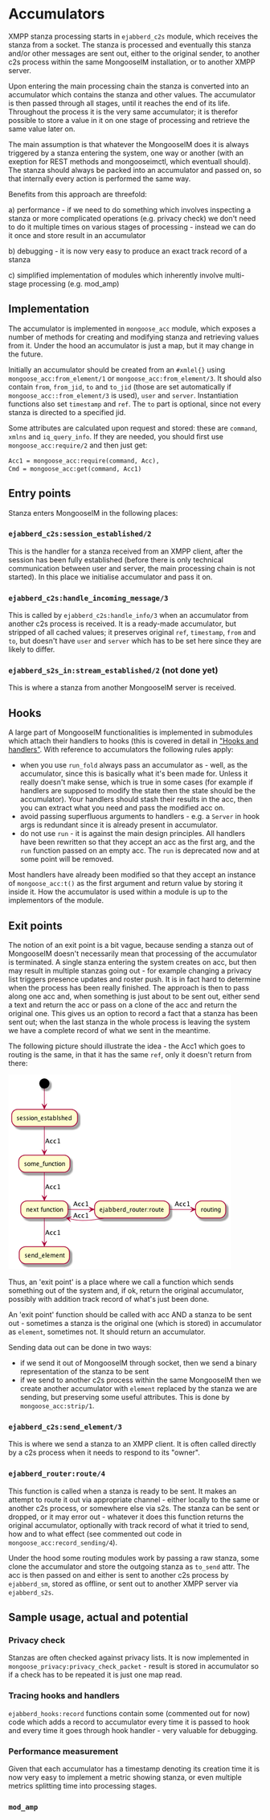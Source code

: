 # Accumulators

XMPP stanza processing starts in `ejabberd_c2s` module, which receives the
stanza from a socket.
The stanza is processed and eventually this stanza and/or other messages are
sent out, either to the original sender, to another c2s process within the same
MongooseIM installation, or to another XMPP server.

Upon entering the main processing chain the stanza is converted into an
accumulator which contains the stanza and other values.
The accumulator is then passed through all stages, until it reaches the end of its life.
Throughout the process it is the very same accumulator; it is
therefor possible to store a value in it on one stage of processing
and retrieve the same value later on.

The main assumption is that whatever the MongooseIM does it is always
triggered by a stanza entering the system, one way or another (with an
exeption for REST methods and mongooseimctl, which eventuall should).
The stanza should always be packed into an accumulator and passed on, so that
internally every action is performed the same way.

Benefits from this approach are threefold:

a) performance - if we need to do something which involves inspecting
a stanza or more complicated operations (e.g. privacy check) we don't need
to do it multiple times on various stages of processing - instead we can
do it once and store result in an accumulator

b) debugging - it is now very easy to produce an exact track record
of a stanza

c) simplified implementation of modules which inherently involve
multi-stage processing (e.g. mod_amp)

## Implementation

The accumulator is implemented in `mongoose_acc` module, which exposes
a number of methods for creating and modifying stanza and retrieving values from it.
Under the hood an accumulator is just a map, but it may change in the future.

Initially an accumulator should be created from an `#xmlel{}` using
`mongoose_acc:from_element/1` or `mongoose_acc:from_element/3`.
It should also contain `from`, `from_jid`, `to` and `to_jid` (those are set
automatically if `mongoose_acc::from_element/3` is used), `user` and `server`.
Instantiation functions also set `timestamp` and `ref`.
The `to` part is optional, since not every stanza is directed to a specified jid.

Some attributes are calculated upon request and stored: these are
`command`, `xmlns` and `iq_query_info`.
If they are needed, you should first use `mongoose_acc:require/2` and then just get:

```
Acc1 = mongoose_acc:require(command, Acc),
Cmd = mongoose_acc:get(command, Acc1)
```

## Entry points

Stanza enters MongooseIM in the following places:

### `ejabberd_c2s:session_established/2`

This is the handler for a stanza received from an XMPP client, after the
session has been fully established (before there is only technical
communication between user and server, the main processing chain is not started).
In this place we initialise accumulator and pass it on.

### `ejabberd_c2s:handle_incoming_message/3`

This is called by `ejabberd_c2s:handle_info/3` when an accumulator
from another c2s process is received.
It is a ready-made accumulator, but stripped of all cached values; it preserves
original `ref`, `timestamp`, `from` and `to`, but doesn't have `user` and `server`
which has to be set here since they are likely to differ.

### `ejabberd_s2s_in:stream_established/2` (not done yet)

This is where a stanza from another MongooseIM server is received.

## Hooks

A large part of MongooseIM functionalities is implemented in submodules
which attach their handlers to hooks (this is covered in detail in
["Hooks and handlers"](Hooks-and-handlers.md).
With reference to accumulators the following rules apply:

* when you use `run_fold` always pass an accumulator as - well, as
the accumulator, since this is basically what it's been made for.
Unless it really doesn't make sense, which is true in some cases (for example
if handlers are supposed to modify the state then the state should be the accumulator).
Your handlers should stash their results in the acc, then
you can extract what you need and pass the modified acc on.
* avoid passing superfluous arguments to handlers - e.g. a `Server` in
hook args is redundant since it is already present in accumulator.
* do not use `run` - it is against the main design principles.
All handlers have been rewritten so that they accept an acc as the first arg, and
the `run` function passed on an empty acc.
The `run` is deprecated now and at some point will be removed.

Most handlers have already been modified so that they accept an instance
of `mongoose_acc:t()` as the first argument and return value by storing it inside it.
How the accumulator is used within a module is up to the implementors of the module.

## Exit points

The notion of an exit point is a bit vague, because sending a stanza
out of MongooseIM doesn't necessarily mean that processing of the
accumulator is terminated.
A single stanza entering the system creates on acc, but then may result in
multiple stanzas going out - for example changing a privacy list triggers
presence updates and roster push.
It is in fact hard to determine when the process has been really finished.
The approach is then to pass along one acc and, when something is
just about to be sent out, either send a text and return the acc
or pass on a clone of the acc and return the original one.
This gives us an option to record a fact that a stanza has been sent out; when
the last stanza in the whole process is leaving the system we have
a complete record of what we sent in the meantime.

The following picture should illustrate the idea - the Acc1 which goes
to routing is the same, in that it has the same `ref`, only it doesn't
return from there:

![You should see an image here; if you don't, use plantuml to generate it from accum_path.uml](accum_path.png)

Thus, an 'exit point' is a place where we call a function which sends
something out of the system and, if ok, return the original accumulator, possibly
with addition track record of what's just been done.

An 'exit point' function should be called with acc AND a stanza to
be sent out - sometimes a stanza is the original one (which is stored)
in accumulator as `element`, sometimes not.
It should return an accumulator.

Sending data out can be done in two ways:

* if we send it out of MongooseIM through socket, then we send a binary
representation of the stanza to be sent
* if we send to another c2s process within the same MongooseIM then
we create another accumulator with `element` replaced by the stanza
we are sending, but preserving some useful attributes.
This is done by `mongoose_acc:strip/1`.

### `ejabberd_c2s:send_element/3`

This is where we send a stanza to an XMPP client.
It is often called directly by a c2s process when it needs to respond to its "owner".

### `ejabberd_router:route/4`

This function is called when a stanza is ready to be sent.
It makes an attempt to route it out via appropriate channel - either locally to
the same or another c2s process, or somewhere else via s2s.
The stanza can be sent or dropped, or it may error out - whatever it does this
function returns the original accumulator, optionally with track
record of what it tried to send, how and to what effect (see commented
out code in `mongoose_acc:record_sending/4`).

Under the hood some routing modules work by passing a raw stanza, some
clone the accumulator and store the outgoing stanza as `to_send` attr.
The acc is then passed on and either is sent to another c2s process
by `ejabberd_sm`, stored as offline, or sent out to another XMPP
server via `ejabberd_s2s`.

## Sample usage, actual and potential

### Privacy check

Stanzas are often checked against privacy lists.
It is now implemented in `mongoose_privacy:privacy_check_packet` - result is
stored in accumulator so if a check has to be repeated it is just one map read.

### Tracing hooks and handlers

`ejabberd_hooks:record` functions contain some (commented out for now)
code which adds a record to accumulator every time it is passed to
hook and every time it goes through hook handler - very valuable
for debugging.

### Performance measurement

Given that each accumulator has a timestamp denoting its creation time
it is now very easy to implement a metric showing stanza, or even multiple metrics
splitting time into processing stages.

### `mod_amp`
















